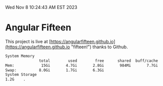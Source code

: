 Wed Nov  8 10:24:43 AM EST 2023

# Angular Fifteen


This project is live at [https://angularfifteen.github.io](https://angularfifteen.github.io "fifteen!") thanks to Github.

```bash
System Memory
               total        used        free      shared  buff/cache   available
Mem:            15Gi       4.7Gi       2.8Gi       984Mi       7.7Gi       9.2Gi
Swap:          8.0Gi       1.7Gi       6.3Gi
System Storage
1.2G	.
```
```bash
